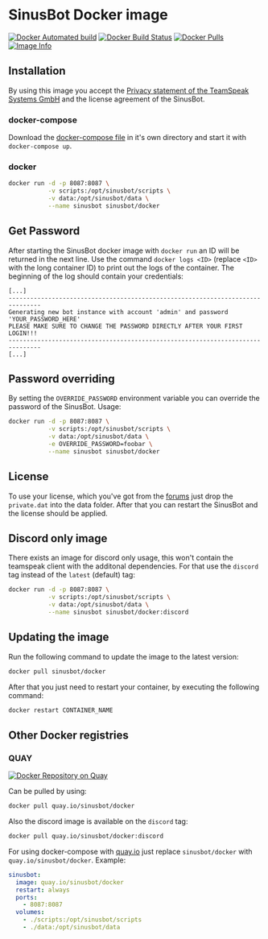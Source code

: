# SinusBot Docker image

[![Docker Automated build](https://img.shields.io/docker/automated/sinusbot/docker.svg)](https://store.docker.com/community/images/sinusbot/docker)
[![Docker Build Status](https://img.shields.io/docker/build/sinusbot/docker.svg)](https://store.docker.com/community/images/sinusbot/docker/builds)
[![Docker Pulls](https://img.shields.io/docker/pulls/sinusbot/docker.svg)](https://store.docker.com/community/images/sinusbot/docker)
[![Image Info](https://images.microbadger.com/badges/image/sinusbot/docker.svg)](https://microbadger.com/images/sinusbot/docker)

## Installation

By using this image you accept the [Privacy statement of the TeamSpeak Systems GmbH](https://www.teamspeak.com/en/privacy-and-terms) and the license agreement of the SinusBot.

### docker-compose

Download the [docker-compose file](https://github.com/SinusBot/docker/blob/master/docker-compose.yml) in it's own directory and start it with `docker-compose up`.

### docker

```bash
docker run -d -p 8087:8087 \
           -v scripts:/opt/sinusbot/scripts \
           -v data:/opt/sinusbot/data \
           --name sinusbot sinusbot/docker
```

## Get Password

After starting the SinusBot docker image with `docker run` an ID will be returned in the next line.
Use the command `docker logs <ID>` (replace `<ID>` with the long container ID) to print out the logs of the container.
The beginning of the log should contain your credentials:

```
[...]
-------------------------------------------------------------------------------
Generating new bot instance with account 'admin' and password 'YOUR_PASSWORD_HERE'
PLEASE MAKE SURE TO CHANGE THE PASSWORD DIRECTLY AFTER YOUR FIRST LOGIN!!!
-------------------------------------------------------------------------------
[...]
```

## Password overriding

By setting the `OVERRIDE_PASSWORD` environment variable you can override the password of the SinusBot. Usage:

```bash
docker run -d -p 8087:8087 \
           -v scripts:/opt/sinusbot/scripts \
           -v data:/opt/sinusbot/data \
           -e OVERRIDE_PASSWORD=foobar \
           --name sinusbot sinusbot/docker
```

## License

To use your license, which you've got from the [forums](https://forum.sinusbot.com/license) just drop the `private.dat` into the data folder. After that you can restart the SinusBot and the license should be applied.

## Discord only image

There exists an image for discord only usage, this won't contain the teamspeak client with the additonal dependencies. For that use the `discord` tag instead of the `latest` (default) tag:

```bash
docker run -d -p 8087:8087 \
           -v scripts:/opt/sinusbot/scripts \
           -v data:/opt/sinusbot/data \
           --name sinusbot sinusbot/docker:discord
```

## Updating the image

Run the following command to update the image to the latest version:

```bash
docker pull sinusbot/docker
```

After that you just need to restart your container, by executing the following command:

```bash
docker restart CONTAINER_NAME
```

## Other Docker registries

### QUAY

[![Docker Repository on Quay](https://quay.io/repository/sinusbot/docker/status "Docker Repository on Quay")](https://quay.io/repository/sinusbot/docker)

Can be pulled by using:

```bash
docker pull quay.io/sinusbot/docker
```

Also the discord image is available on the `discord` tag:

```bash
docker pull quay.io/sinusbot/docker:discord
```

For using docker-compose with [quay.io](https://quay.io) just replace `sinusbot/docker` with `quay.io/sinusbot/docker`. Example:

```yaml
sinusbot:
  image: quay.io/sinusbot/docker
  restart: always
  ports:
    - 8087:8087
  volumes:
    - ./scripts:/opt/sinusbot/scripts
    - ./data:/opt/sinusbot/data
```
